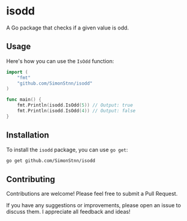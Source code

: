 # isodd

A Go package that checks if a given value is odd.

## Usage

Here's how you can use the `IsOdd` function:

```go
import (
    "fmt"
    "github.com/SimonStnn/isodd"
)

func main() {
    fmt.Println(isodd.IsOdd(5)) // Output: true
    fmt.Println(isodd.IsOdd(4)) // Output: false
}
```

## Installation

To install the `isodd` package, you can use `go get`:

```bash
go get github.com/SimonStnn/isodd
```

## Contributing

Contributions are welcome! Please feel free to submit a Pull Request.

If you have any suggestions or improvements, please open an issue to discuss them. I appreciate all feedback and ideas!
